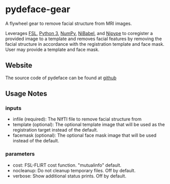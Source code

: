 # pydeface-gear

A flywheel gear to remove facial structure from MRI images.

Leverages [FSL](https://fsl.fmrib.ox.ac.uk/fsl/fslwiki/FSL),
[Python 3](https://www.python.org/downloads/),
[NumPy](http://www.numpy.org/),
[NiBabel](http://nipy.org/nibabel/), and 
[Nipype](http://nipype.readthedocs.io/en/latest/) 
to coregister a provided image to a template and removes facial features by removing the facial structure in accordance with the registration template and face mask.  User may provide a template and face mask.

## Website

The source code of pydeface can be found at [github](https://github.com/poldracklab/pydeface)

## Usage Notes

### inputs

* infile (required): The NIfTI file to remove facial structure from
* template (optional): The optional template image that will be used as the registration target instead of the default.
* facemask (optional): The optional face mask image that will be used instead of the default.

### parameters

* cost: FSL-FLIRT cost function. "mutualinfo" default.
* nocleanup: Do not cleanup temporary files. Off by default.
* verbose: Show additional status prints. Off by default.